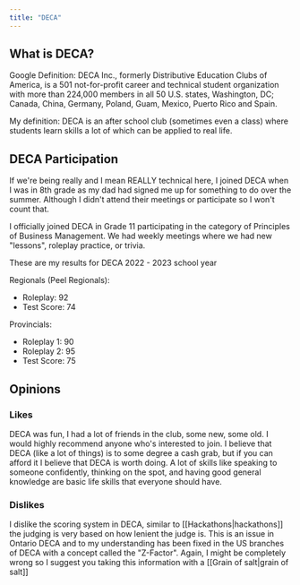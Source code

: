 ```yaml
---
title: "DECA"
---
```

## What is DECA?
Google Definition: DECA Inc., formerly Distributive Education Clubs of America, is a 501 not-for-profit career and technical student organization with more than 224,000 members in all 50 U.S. states, Washington, DC; Canada, China, Germany, Poland, Guam, Mexico, Puerto Rico and Spain.

My definition: DECA is an after school club (sometimes even a class) where students learn skills a lot of which can be applied to real life. 

## DECA Participation

If we're being really and I mean REALLY technical here, I joined DECA when I was in 8th grade as my dad had signed me up for something to do over the summer. Although I didn't attend their meetings or participate so I won't count that.

I officially joined DECA in Grade 11 participating in the category of Principles of Business Management. We had weekly meetings where we had new "lessons", roleplay practice, or trivia. 

These are my results for DECA 2022 - 2023 school year

Regionals (Peel Regionals):
- Roleplay: 92
- Test Score: 74

Provincials:
- Roleplay 1: 90
- Roleplay 2: 95
- Test Score: 75

## Opinions

### Likes

DECA was fun, I had a lot of friends in the club, some new, some old. I would highly recommend anyone who's interested to join. I believe that DECA (like a lot of things) is to some degree a cash grab, but if you can afford it I believe that DECA is worth doing. A lot of skills like speaking to someone confidently, thinking on the spot, and having good general knowledge are basic life skills that everyone should have.

### Dislikes

I dislike the scoring system in DECA, similar to [[Hackathons|hackathons]] the judging is very based on how lenient the judge is. This is an issue in Ontario DECA and to my understanding has been fixed in the US branches of DECA with a concept called the "Z-Factor". Again, I might be completely wrong so I suggest you taking this information with a [[Grain of salt|grain of salt]] 